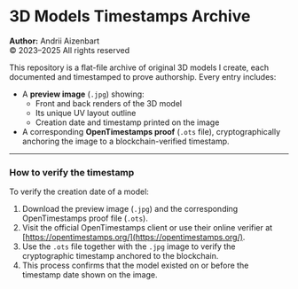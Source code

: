 # 3D Models Timestamps Archive

**Author:** Andrii Aizenbart  
© 2023–2025 All rights reserved

This repository is a flat-file archive of original 3D models I create, each documented and timestamped to prove authorship. Every entry includes:

- A **preview image** (`.jpg`) showing:
  - Front and back renders of the 3D model
  - Its unique UV layout outline
  - Creation date and timestamp printed on the image
- A corresponding **OpenTimestamps proof** (`.ots` file), cryptographically anchoring the image to a blockchain-verified timestamp.

---

### How to verify the timestamp

To verify the creation date of a model:

1. Download the preview image (`.jpg`) and the corresponding OpenTimestamps proof file (`.ots`).
2. Visit the official OpenTimestamps client or use their online verifier at [https://opentimestamps.org/](https://opentimestamps.org/).
3. Use the `.ots` file together with the `.jpg` image to verify the cryptographic timestamp anchored to the blockchain.
4. This process confirms that the model existed on or before the timestamp date shown on the image.
